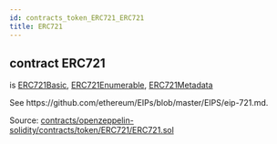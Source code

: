 ```yaml
---
id: contracts_token_ERC721_ERC721
title: ERC721
---
```


<div class="contract-doc"><div class="contract"><h2 class="contract-header"><span class="contract-kind">contract</span> ERC721</h2><p class="base-contracts"><span>is</span> <a href="contracts_token_ERC721_ERC721Basic.html">ERC721Basic</a><span>, </span><a href="contracts_token_ERC721_ERC721_ERC721Enumerable.html">ERC721Enumerable</a><span>, </span><a href="contracts_token_ERC721_ERC721_ERC721Metadata.html">ERC721Metadata</a></p><p class="description">See https://github.com/ethereum/EIPs/blob/master/EIPS/eip-721.md.</p><div class="source">Source: <a href="https://github.com/2keynet/web3-alpha/blob/v0.0.3/contracts/openzeppelin-solidity/contracts/token/ERC721/ERC721.sol" target="_blank">contracts/openzeppelin-solidity/contracts/token/ERC721/ERC721.sol</a></div></div></div>
